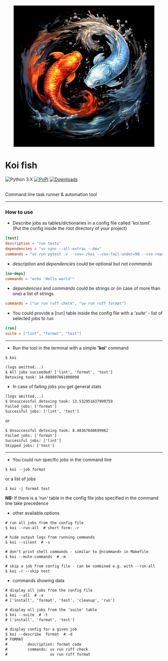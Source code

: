<p align="center">
  <img src="https://github.com/kaliv0/koi_fish/blob/main/assets/koi-fish.jpg?raw=true" width="450" alt="Koi fish">
</p>

# Koi fish

![Python 3.X](https://img.shields.io/badge/python-^3.12-blue?style=flat-square&logo=Python&logoColor=white)
[![PyPI](https://img.shields.io/pypi/v/koi-fish.svg)](https://pypi.org/project/koi-fish/)
[![Downloads](https://static.pepy.tech/badge/koi-fish)](https://pepy.tech/projects/koi-fish)

<br>Command line task runner & automation tool

---------------------------
### How to use
- Describe jobs as tables/dictionaries in a config file called 'koi.toml'.
<br>(Put the config inside the root directory of your project)
```toml
[test]
description = "run tests"
dependencies = "uv sync --all-extras --dev"
commands = "uv run pytest -v --cov=./koi --cov-fail-under=90 --cov-report=xml"
```
- <i>description</i> and <i>dependencies</i> could be optional but not <i>commands</i>
```toml
[no-deps]
commands = "echo 'Hello world'"
```
- <i>dependencies</i> and <i>commands</i> could be strings or (in case of more than one) a list of strings
```toml
commands = ["uv run ruff check", "uv run ruff format"]
```

- You could provide a [run] table inside the config file with a <i>'suite'</i> - list of selected jobs to run
```toml
[run]
suite = ["lint", "format", "test"]
```
---------------------------
- Run the tool in the terminal with a simple <b>'koi'</b> command
```shell
$ koi
```
```shell
(logs omitted...)
$ All jobs succeeded! ['lint', 'format', 'test']
Detoxing took: 14.088007061000098
```
- In case of failing jobs you get general stats
```shell
(logs omitted...)
$ Unsuccessful detoxing took: 13.532951637999759
Failed jobs: ['format']
Successful jobs: ['lint', 'test']
```
or
```shell
$ Unsuccessful detoxing took: 8.48367640699962
Failed jobs: ['format']
Successful jobs: ['lint']
Skipped jobs: ['test']
```
---------------------------
- You could run specific jobs in the command line
```shell
$ koi --job format
```
or a list of jobs
```shell
$ koi -j format test
```
<b>NB:</b> If there is a <i>'run'</i> table in the config file jobs specified in the command line take precedence

- other available options
```shell
# run all jobs from the config file 
$ koi --run-all  # short form: -r
```
```shell
# hide output logs from running commands
$ koi --silent  # -s
```
```shell
# don't print shell commands - similar to @<command> in Makefile
$ koi --mute-commands  # -m
```
```shell
# skip a job from config file - can be combined e.g. with --run-all
$ koi -r --skip test
```
- commands showing data
```shell
# display all jobs from the config file
$ koi --all  # -a
# ['install', 'format', 'test', 'cleanup', 'run']

```
```shell
# display all jobs from the 'suite' table
$ koi --suite  # -t
# ['install', 'format', 'test']
```
```shell
# display config for a given job
$ koi --describe  format  # -d
# FORMAT
#         description: format code
#         commands: uv run ruff check
#                   uv run ruff format
```